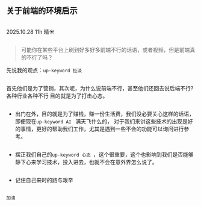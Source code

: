 ## 关于前端的环境启示

```up-br
```

2025.10.28 11h 晴☀️

```up-br
```
> 可能你在某些平台上刷到好多好多前端不行的话语，或者视频，但是前端真的不行了吗？

先说我的观点：````up-keyword 扯淡 ````

```up-br
```
首先他们是为了营销，其次呢，为什么说前端不行，甚至他们还回去说后端不行? 各种行业各种不行
目的就是为了打击心态。

```up-br
```

- 出门在外，目的就是为了赚钱，赚一份生活费，我们没必要关心这样的话语，即便现在````up-keyword AI ```` 满天飞什么的，
对于我们来讲这些技术的出现是好的事情，更好的帮助我们工作，尤其是遇到一些不会的功能可以询问进行参考。

```up-br
```

- 摆正我们自己的````up-keyword 心态 ````，这个很重要，这个也影响到我们是否能够静下心来学习技术，投入进去，也就不会在意外界怎么说了。

```up-br
```

- 记住自己来时的路与艰辛

```up-br
```

```up-animateText
加油
```
